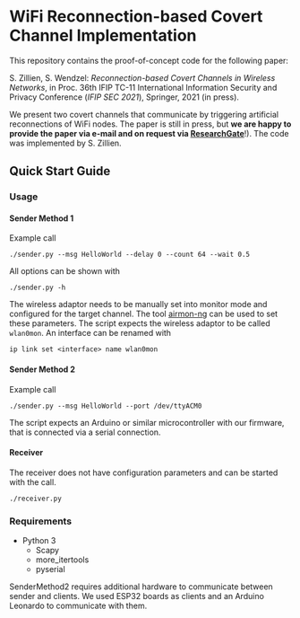 # WiFi Reconnection-based Covert Channel Implementation

This repository contains the proof-of-concept code for the following paper:

S. Zillien, S. Wendzel: *Reconnection-based Covert Channels in Wireless Networks*, in Proc. 36th IFIP TC-11 International Information Security and Privacy Conference (*IFIP SEC 2021*), Springer, 2021 (in press).

We present two covert channels that communicate by triggering artificial reconnections of WiFi nodes. The paper is still in press, but **we are happy to provide the paper via e-mail and on request via [ResearchGate](https://www.researchgate.net/publication/350877087_Reconnection-based_Covert_Channels_in_Wireless_Networks)**!). The code was implemented by S. Zillien.

## Quick Start Guide

### Usage

#### Sender Method 1

Example call
``` 
./sender.py --msg HelloWorld --delay 0 --count 64 --wait 0.5 
```

All options can be shown with 
``` 
./sender.py -h
```

The wireless adaptor needs to be manually set into monitor mode and configured for the target channel.
The tool [airmon-ng](https://www.aircrack-ng.org/doku.php?id=airmon-ng) can be used to set these parameters.
The script expects the wireless adaptor to be called `wlan0mon`. An interface can be renamed with
```
ip link set <interface> name wlan0mon
```

#### Sender Method 2
Example call
``` 
./sender.py --msg HelloWorld --port /dev/ttyACM0 
```

The script expects an Arduino or similar microcontroller with our firmware, that is connected via a serial connection.

#### Receiver
The receiver does not have configuration parameters and can be started with the call.
``` 
./receiver.py
```

### Requirements
- Python 3
    - Scapy
    - more_itertools
    - pyserial

SenderMethod2 requires additional hardware to communicate between sender and clients. We used ESP32 boards as clients and an Arduino Leonardo to communicate with them.
